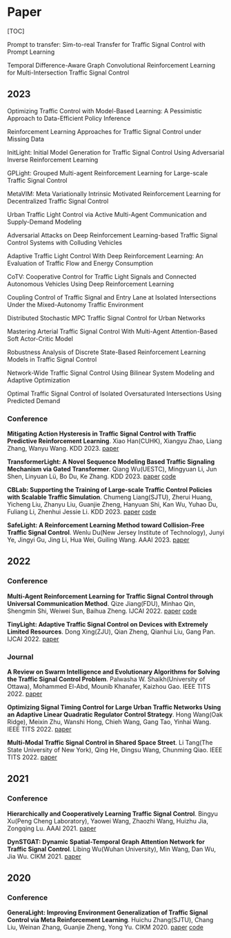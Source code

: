 # Paper

[TOC]



Prompt to transfer: Sim-to-real Transfer for Traffic Signal Control with Prompt Learning

Temporal Difference-Aware Graph Convolutional Reinforcement Learning for Multi-Intersection Traffic Signal Control

## 2023

Optimizing Traffic Control with Model-Based Learning: A Pessimistic Approach to Data-Efficient Policy Inference

Reinforcement Learning Approaches for Traffic Signal Control under Missing Data

InitLight: Initial Model Generation for Traffic Signal Control Using Adversarial Inverse Reinforcement Learning

GPLight: Grouped Multi-agent Reinforcement Learning for Large-scale Traffic Signal Control

MetaVIM: Meta Variationally Intrinsic Motivated Reinforcement Learning for Decentralized Traffic Signal Control

Urban Traffic Light Control via Active Multi-Agent Communication and Supply-Demand Modeling

Adversarial Attacks on Deep Reinforcement Learning-based Traffic Signal Control Systems with Colluding Vehicles

Adaptive Traffic Light Control With Deep Reinforcement Learning: An Evaluation of Traffic Flow and Energy Consumption

CoTV: Cooperative Control for Traffic Light Signals and Connected Autonomous Vehicles Using Deep Reinforcement Learning

Coupling Control of Traffic Signal and Entry Lane at Isolated Intersections Under the Mixed-Autonomy Traffic Environment

Distributed Stochastic MPC Traffic Signal Control for Urban Networks

Mastering Arterial Traffic Signal Control With Multi-Agent Attention-Based Soft Actor-Critic Model

Robustness Analysis of Discrete State-Based Reinforcement Learning Models in Traffic Signal Control

Network-Wide Traffic Signal Control Using Bilinear System Modeling and Adaptive Optimization

Optimal Traffic Signal Control of Isolated Oversaturated Intersections Using Predicted Demand

### Conference

**Mitigating Action Hysteresis in Traffic Signal Control with Traffic Predictive Reinforcement Learning**. Xiao Han(CUHK), Xiangyu Zhao, Liang Zhang, Wanyu Wang. KDD 2023. [paper](https://dl.acm.org/doi/10.1145/3580305.3599528)

**TransformerLight: A Novel Sequence Modeling Based Traffic Signaling Mechanism via Gated Transformer**. Qiang Wu(UESTC), Mingyuan Li, Jun Shen, Linyuan Lü, Bo Du, Ke Zhang. KDD 2023. [paper](https://dl.acm.org/doi/10.1145/3580305.3599530) [code](https://github.com/Smart-Trafficlab/TransformerLight)

**CBLab: Supporting the Training of Large-scale Traffic Control Policies with Scalable Traffic Simulation**. Chumeng Liang(SJTU), Zherui Huang, Yicheng Liu, Zhanyu Liu, Guanjie Zheng, Hanyuan Shi, Kan Wu, Yuhao Du, Fuliang Li, Zhenhui Jessie Li. KDD 2023. [paper](https://dl.acm.org/doi/10.1145/3580305.3599789) [code](https://github.com/CaradryanLiang/CityBrainLab)

**SafeLight: A Reinforcement Learning Method toward Collision-Free Traffic Signal Control**. Wenlu Du(New Jersey Institute of Technology), Junyi Ye, Jingyi Gu, Jing Li, Hua Wei, Guiling Wang. AAAI 2023. [paper](https://ojs.aaai.org/index.php/AAAI/article/view/26729)

## 2022

### Conference

**Multi-Agent Reinforcement Learning for Traffic Signal Control through Universal Communication Method**. Qize Jiang(FDU), Minhao Qin, Shengmin Shi, Weiwei Sun, Baihua Zheng. IJCAI 2022. [paper](https://arxiv.org/abs/2204.12190) [code](https://github.com/zyr17/UniLight)

**TinyLight: Adaptive Traffic Signal Control on Devices with Extremely Limited Resources**. Dong Xing(ZJU), Qian Zheng, Qianhui Liu, Gang Pan. IJCAI 2022. [paper](https://arxiv.org/abs/2205.00427)

### Journal

**A Review on Swarm Intelligence and Evolutionary Algorithms for Solving the Traffic Signal Control Problem**. Palwasha W. Shaikh(University of Ottawa), Mohammed El-Abd, Mounib Khanafer, Kaizhou Gao. IEEE TITS 2022. [paper](https://ieeexplore.ieee.org/document/9170901)

**Optimizing Signal Timing Control for Large Urban Traffic Networks Using an Adaptive Linear Quadratic Regulator Control Strategy**. Hong Wang(Oak Ridge), Meixin Zhu, Wanshi Hong, Chieh Wang, Gang Tao, Yinhai Wang. IEEE TITS 2022. [paper](https://ieeexplore.ieee.org/document/9158505)

**Multi-Modal Traffic Signal Control in Shared Space Street**. Li Tang(The State University of New York), Qing He, Dingsu Wang, Chunming Qiao. IEEE TITS 2022. [paper](https://ieeexplore.ieee.org/document/9163274)

## 2021

### Conference

**Hierarchically and Cooperatively Learning Traffic Signal Control**. Bingyu Xu(Peng Cheng Laboratory), Yaowei Wang, Zhaozhi Wang, Huizhu Jia, Zongqing Lu. AAAI 2021. [paper](https://ojs.aaai.org/index.php/AAAI/article/view/16147)

**DynSTGAT: Dynamic Spatial-Temporal Graph Attention Network for Traffic Signal Control**. Libing Wu(Wuhan University), Min Wang, Dan Wu, Jia Wu. CIKM 2021. [paper](https://dl.acm.org/doi/10.1145/3459637.3482254)

## 2020

### Conference

**GeneraLight: Improving Environment Generalization of Traffic Signal Control via Meta Reinforcement Learning**. Huichu Zhang(SJTU), Chang Liu, Weinan Zhang, Guanjie Zheng, Yong Yu. CIKM 2020. [paper](https://dl.acm.org/doi/10.1145/3340531.3411859) [code](https://github.com/only-changer/GeneraLight)